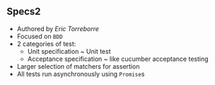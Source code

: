 ## Specs2

- Authored by *Eric Torreborre*
- Focused on `BDD`
- 2 categories of test:
  - Unit specification ~ Unit test
  - Acceptance specification ~ like cucumber acceptance testing
- Larger selection of matchers for assertion
- All tests run asynchronously using `Promise`s